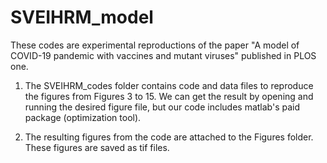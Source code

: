 # SVEIHRM_model

These codes are experimental reproductions of the paper "A model of COVID-19 pandemic with vaccines and mutant viruses" published in PLOS one.

1. The SVEIHRM_codes folder contains code and data files to reproduce the figures from Figures 3 to 15.
We can get the result by opening and running the desired figure file, but our code includes matlab's paid package (optimization tool).

2. The resulting figures from the code are attached to the Figures folder.
These figures are saved as tif files.
